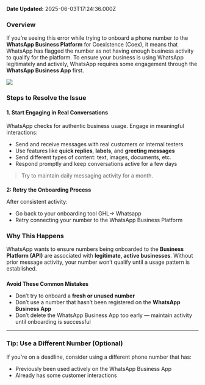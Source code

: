 **Date Updated:** 2025-06-03T17:24:36.000Z

### **Overview**

If you’re seeing this error while trying to onboard a phone number to the **WhatsApp Business Platform** for Coexistence (Coex), it means that WhatsApp has flagged the number as not having enough business activity to qualify for the platform. To ensure your business is using WhatsApp legitimately and actively, WhatsApp requires some engagement through the **WhatsApp Business App** first.  
  
![](https://s3.amazonaws.com/cdn.freshdesk.com/data/helpdesk/attachments/production/155047661648/original/M58xuzsHyp2rOz5wbgqEontLiBz3ptR9mg.png?1748950234)  
  
### **Steps to Resolve the Issue**

#### 1\. **Start Engaging in Real Conversations**

WhatsApp checks for authentic business usage. Engage in meaningful interactions:

* Send and receive messages with real customers or internal testers
* Use features like **quick replies**, **labels**, and **greeting messages**
* Send different types of content: text, images, documents, etc.
* Respond promptly and keep conversations active for a few days

> Try to maintain daily messaging activity for a month.

####   
**2: Retry the Onboarding Process**

After consistent activity:

* Go back to your onboarding tool GHL-> Whatsapp
* Retry connecting your number to the WhatsApp Business Platform

  
### **Why This Happens**

WhatsApp wants to ensure numbers being onboarded to the **Business Platform (API)** are associated with **legitimate, active businesses**. Without prior message activity, your number won’t qualify until a usage pattern is established.

###   
 **Avoid These Common Mistakes**

* Don’t try to onboard a **fresh or unused number**
* Don’t use a number that hasn’t been registered on the **WhatsApp Business App**
* Don’t delete the WhatsApp Business App too early — maintain activity until onboarding is successful

---

###   **Tip: Use a Different Number (Optional)**

If you're on a deadline, consider using a different phone number that has:

* Previously been used actively on the WhatsApp Business App
* Already has some customer interactions
  
  